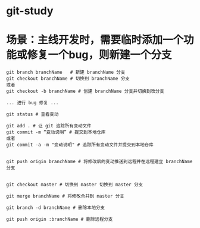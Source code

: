 # git-study


# 场景：主线开发时，需要临时添加一个功能或修复一个bug，则新建一个分支
	git branch branchName	# 新建 branchName 分支
	git checkout branchName	# 切换到 branchName 分支
	或者
	git checkout -b branchName # 创建 branchName 分支并切换到改分支
	
	... 进行 bug 修复 ...
	
	git status # 查看变动
	
	git add . # 让 git 追踪所有变动文件
	git commit -m “变动说明” # 提交到本地仓库
	或者
	git commit -a -m "变动说明" # 追踪所有变动文件并提交到本地仓库
	
	
	git push origin branchName # 将修改后的变动推送到远程并在远程建立 branchName 分支
	
	
	git checkout master # 切换到 master 切换到 master 分支
	
	git merge branchName # 将修改合并到 master 分支
	
	git branch -d branchName # 删除本地分支
	
	git push origin :branchName # 删除远程分支
